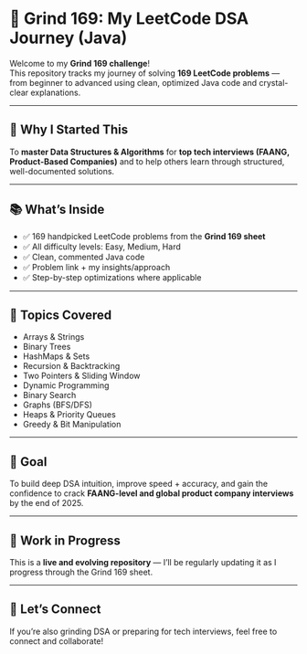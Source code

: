# 🚀 Grind 169: My LeetCode DSA Journey (Java)

Welcome to my **Grind 169 challenge**!  
This repository tracks my journey of solving **169 LeetCode problems** — from beginner to advanced  using clean, optimized Java code and crystal-clear explanations.

---

## 📌 Why I Started This

To **master Data Structures & Algorithms** for **top tech interviews (FAANG, Product-Based Companies)** and to help others learn through structured, well-documented solutions.

---

## 📚 What’s Inside

- ✅ 169 handpicked LeetCode problems from the **Grind 169 sheet**  
- ✅ All difficulty levels: Easy, Medium, Hard  
- ✅ Clean, commented Java code  
- ✅ Problem link + my insights/approach  
- ✅ Step-by-step optimizations where applicable

---

## 🧠 Topics Covered

- Arrays & Strings  
- Binary Trees  
- HashMaps & Sets  
- Recursion & Backtracking  
- Two Pointers & Sliding Window  
- Dynamic Programming  
- Binary Search  
- Graphs (BFS/DFS)  
- Heaps & Priority Queues  
- Greedy & Bit Manipulation  

---

## 🎯 Goal

To build deep DSA intuition, improve speed + accuracy, and gain the confidence to crack **FAANG-level and global product company interviews** by the end of 2025.

---

## 🔁 Work in Progress

This is a **live and evolving repository** — I’ll be regularly updating it as I progress through the Grind 169 sheet.

---

## 💬 Let’s Connect

If you’re also grinding DSA or preparing for tech interviews, feel free to connect and collaborate!

